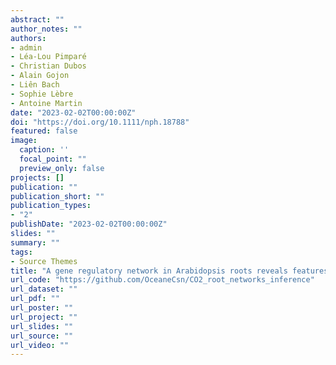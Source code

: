 ```yaml
---
abstract: ""
author_notes: ""
authors:
- admin
- Léa-Lou Pimparé
- Christian Dubos
- Alain Gojon
- Liên Bach
- Sophie Lèbre
- Antoine Martin
date: "2023-02-02T00:00:00Z"
doi: "https://doi.org/10.1111/nph.18788"
featured: false
image:
  caption: ''
  focal_point: ""
  preview_only: false
projects: []
publication: ""
publication_short: ""
publication_types:
- "2"
publishDate: "2023-02-02T00:00:00Z"
slides: ""
summary: ""
tags:
- Source Themes
title: "A gene regulatory network in Arabidopsis roots reveals features and regulators of the plant response to elevated CO2"
url_code: "https://github.com/OceaneCsn/CO2_root_networks_inference"
url_dataset: ""
url_pdf: ""
url_poster: ""
url_project: ""
url_slides: ""
url_source: ""
url_video: ""
---
```



